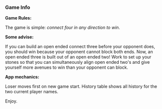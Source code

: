 ### Game Info

**Game Rules:**

The game is simple: *connect four in any direction to win*.

**Some advise:**

If you can build an open ended connect three before your opponent does, you should win because your opponent cannot block both ends.  Now, an open ended three is built out of an open ended two!  Work to set up your stones so that you can simultaneously align open ended two's and give yourself more avenues to win than your opponent can block.

**App mechanics:**

Loser moves first on new game start.
History table shows all history for the two current player names.

Enjoy.


